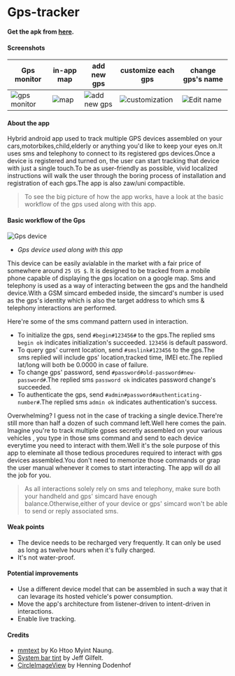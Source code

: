 # Gps-tracker
**Get the apk from [here](http://www.mediafire.com/download/l18a13g5ucfdjzo/gps_tracker_1.1.apk).**
#### Screenshots
Gps monitor|in-app map|add new gps|customize each gps|change gps's name
-----------|---------|-----------|---------|-----------
![gps monitor](https://www.mediafire.com/convkey/857d/i3dh4h9u24niiiy6g.jpg)|![map](https://www.mediafire.com/convkey/7750/uftdaqsd8izz66n6g.jpg)|![add new gps](http://www.mediafire.com/convkey/6d91/ohg3gplcb1uq6ly6g.jpg)|![customization](https://www.mediafire.com/convkey/e182/fq710e40qx51nta6g.jpg)|![Edit name](http://www.mediafire.com/convkey/cc19/vcp8aea4j6ipnxw6g.jpg)

#### About the app
Hybrid android app used to track multiple GPS devices assembled on your cars,motorbikes,child,elderly
or anything you'd like to keep your eyes on.It uses sms and telephony to connect to its registered gps devices.Once a device is 
registered and turned on, the user can start tracking that device with just a single touch.To be as user-friendly as possible, vivid localized instructions will walk the user through the boring process of installation and registration of 
each gps.The app is also zaw/uni compactible.
> To see the big picture of how the app works,
have a look at the basic workflow of the gps used along with this app.

#### Basic workflow of the Gps

![Gps device](http://www.mediafire.com/convkey/dc14/84eksctowyy3jg16g.jpg)

* *Gps device used along with this app*

This device can be easily avialable in the market with a fair price of somewhere around `25 US $`. It is designed to be tracked from a mobile phone capable of displaying the gps location on a google map. Sms and telephony is used as a way of interacting between the gps and the handheld device.With a GSM simcard embeded inside, the simcard's number is used as the gps's identity which is also the target address to which sms & telephony interactions are performed.

Here're some of the sms command pattern used in interaction.
* To initialize the gps, send `#begin#123456#` to the gps.The replied sms `begin ok` indicates initialization's succeeded.
 `123456` is default password.
* To query gps' current location, send `#smslink#123456` to the gps.The sms replied will include gps' location,tracked time, IMEI etc.The replied lat/long will both be 0.0000 in case of failure.
* To change gps' password, send `#password#old-password#new-password#`.The replied sms `password ok` indicates password change's succeeded.
* To authenticate the gps, send `#admin#password#authenticating-number#`.The replied sms `admin ok` indicates authentication's success.

Overwhelming? I guess not in the case of tracking a single device.There're still more than half a dozen of such command left.Well here comes the pain. Imagine you're to track multiple gpses secretly assembled on your various vehicles , you type in those sms command and send to each device everytime you need to interact with them.Well it's the sole purpose of this app to eleminate all those tedious procedures required to interact with gps devices assembled.You don't need to memorize those commands or grap the user manual whenever it comes to start interacting. The app will do all the job for you.

> As all interactions solely rely on sms and telephony, make sure both your handheld and gps' simcard have enough balance.Otherwise,either of your device or gps' simcard won't be able to send or reply associated sms.

#### Weak points
* The device needs to be recharged very frequently. It can only be used as long as twelve hours when it's fully charged.
* It's not water-proof.

#### Potential improvements
* Use a different device model that can be assembled in such a way that it can levarage its hosted vehicle's power consumption.
* Move the app's architecture from listener-driven to intent-driven in interactions.
* Enable live tracking.

#### Credits
* [mmtext](https://github.com/htoomyintnaung/mmtext.git) by Ko Htoo Myint Naung.
* [System bar tint](https://github.com/jgilfelt/SystemBarTint.git) by Jeff Gilfelt.
* [CircleImageView](https://github.com/hdodenhof/CircleImageView.git) by Henning Dodenhof








